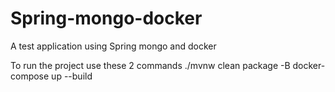 # Spring-mongo-docker
A test application using Spring mongo and docker 

To run the project 
use these 2 commands 
./mvnw clean package -B
docker-compose up --build
